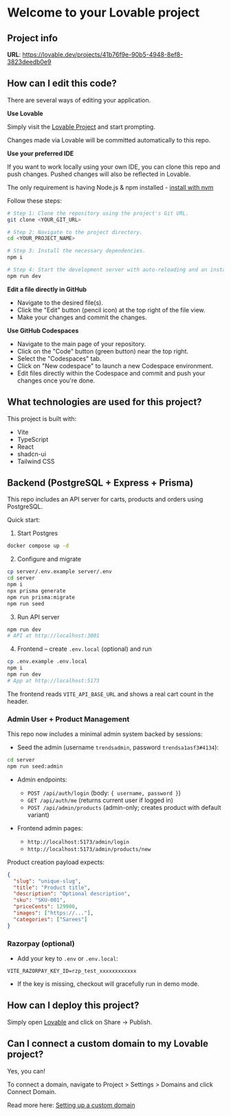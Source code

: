 # Welcome to your Lovable project

## Project info

**URL**: https://lovable.dev/projects/41b76f9e-90b5-4948-8ef8-3823deedb0e9

## How can I edit this code?

There are several ways of editing your application.

**Use Lovable**

Simply visit the [Lovable Project](https://lovable.dev/projects/41b76f9e-90b5-4948-8ef8-3823deedb0e9) and start prompting.

Changes made via Lovable will be committed automatically to this repo.

**Use your preferred IDE**

If you want to work locally using your own IDE, you can clone this repo and push changes. Pushed changes will also be reflected in Lovable.

The only requirement is having Node.js & npm installed - [install with nvm](https://github.com/nvm-sh/nvm#installing-and-updating)

Follow these steps:

```sh
# Step 1: Clone the repository using the project's Git URL.
git clone <YOUR_GIT_URL>

# Step 2: Navigate to the project directory.
cd <YOUR_PROJECT_NAME>

# Step 3: Install the necessary dependencies.
npm i

# Step 4: Start the development server with auto-reloading and an instant preview.
npm run dev
```

**Edit a file directly in GitHub**

- Navigate to the desired file(s).
- Click the "Edit" button (pencil icon) at the top right of the file view.
- Make your changes and commit the changes.

**Use GitHub Codespaces**

- Navigate to the main page of your repository.
- Click on the "Code" button (green button) near the top right.
- Select the "Codespaces" tab.
- Click on "New codespace" to launch a new Codespace environment.
- Edit files directly within the Codespace and commit and push your changes once you're done.

## What technologies are used for this project?

This project is built with:

- Vite
- TypeScript
- React
- shadcn-ui
- Tailwind CSS

## Backend (PostgreSQL + Express + Prisma)

This repo includes an API server for carts, products and orders using PostgreSQL.

Quick start:

1) Start Postgres

```sh
docker compose up -d
```

2) Configure and migrate

```sh
cp server/.env.example server/.env
cd server
npm i
npx prisma generate
npm run prisma:migrate
npm run seed
```

3) Run API server

```sh
npm run dev
# API at http://localhost:3001
```

4) Frontend – create `.env.local` (optional) and run

```sh
cp .env.example .env.local
npm i
npm run dev
# App at http://localhost:5173
```

The frontend reads `VITE_API_BASE_URL` and shows a real cart count in the header.

### Admin User + Product Management

This repo now includes a minimal admin system backed by sessions:

- Seed the admin (username `trendsadmin`, password `trendsa1asf3#4134`):

```sh
cd server
npm run seed:admin
```

- Admin endpoints:
  - `POST /api/auth/login` (body: `{ username, password }`)
  - `GET /api/auth/me` (returns current user if logged in)
  - `POST /api/admin/products` (admin-only; creates product with default variant)

- Frontend admin pages:
  - `http://localhost:5173/admin/login`
  - `http://localhost:5173/admin/products/new`

Product creation payload expects:

```json
{
  "slug": "unique-slug",
  "title": "Product title",
  "description": "Optional description",
  "sku": "SKU-001",
  "priceCents": 129900,
  "images": ["https://..."],
  "categories": ["Sarees"]
}
```

### Razorpay (optional)

- Add your key to `.env` or `.env.local`:

```
VITE_RAZORPAY_KEY_ID=rzp_test_xxxxxxxxxxxx
```

- If the key is missing, checkout will gracefully run in demo mode.

## How can I deploy this project?

Simply open [Lovable](https://lovable.dev/projects/41b76f9e-90b5-4948-8ef8-3823deedb0e9) and click on Share -> Publish.

## Can I connect a custom domain to my Lovable project?

Yes, you can!

To connect a domain, navigate to Project > Settings > Domains and click Connect Domain.

Read more here: [Setting up a custom domain](https://docs.lovable.dev/tips-tricks/custom-domain#step-by-step-guide)
